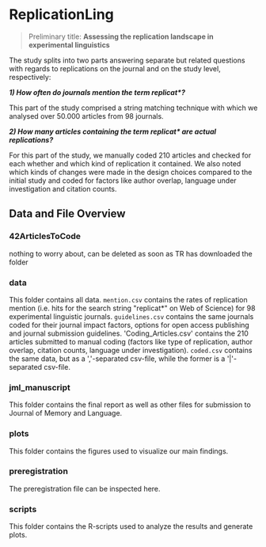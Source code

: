 # ReplicationLing

> Preliminary title: **Assessing the replication landscape in experimental linguistics**

The study splits into two parts answering separate but related questions with regards to replications on the journal and on the study level, respectively:

***1) How often do journals mention the term replicat\*?***

This part of the study comprised a string matching technique with which we analysed over 50.000 articles from 98 journals.

***2) How many articles containing the term replicat\* are actual replications?***

For this part of the study, we manually coded 210 articles and checked for each whether and which kind of replication it contained. We also noted which kinds of changes were made in the design choices compared to the initial study and coded for factors like author overlap, language under investigation and citation counts.


## Data and File Overview
### 42ArticlesToCode
nothing to worry about, can be deleted as soon as TR has downloaded the folder
### data
This folder contains all data. `mention.csv` contains the rates of replication mention (i.e. hits for the search string "replicat*" on Web of Science) for 98 experimental linguistic journals. `guidelines.csv` contains the same journals coded for their journal impact factors, options for open access publishing and journal submission guidelines. 'Coding_Articles.csv' contains the 210 articles submitted to manual coding (factors like type of replication, author overlap, citation counts, language under investigation). `coded.csv` contains the same data, but as a ','-separated csv-file, while the former is a '|'-separated csv-file.
### jml_manuscript 
This folder contains the final report as well as other files for submission to Journal of Memory and Language.
### plots
This folder contains the figures used to visualize our main findings.
### preregistration
The preregistration file can be inspected here.
### scripts
This folder contains the R-scripts used to analyze the results and generate plots.
